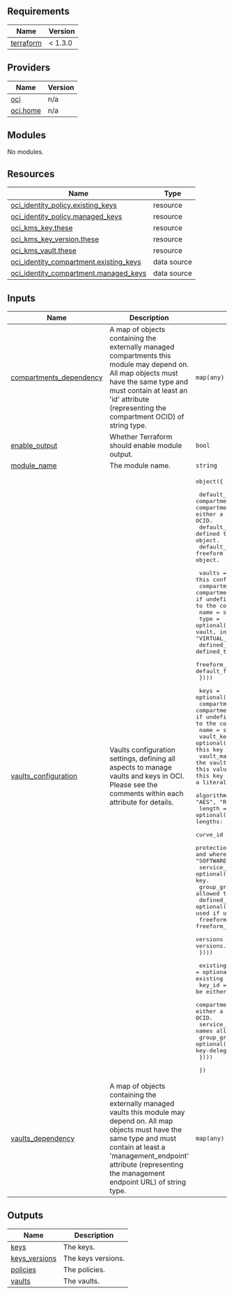 ## Requirements

| Name | Version |
|------|---------|
| <a name="requirement_terraform"></a> [terraform](#requirement\_terraform) |  < 1.3.0 |

## Providers

| Name | Version |
|------|---------|
| <a name="provider_oci"></a> [oci](#provider\_oci) | n/a |
| <a name="provider_oci.home"></a> [oci.home](#provider\_oci.home) | n/a |

## Modules

No modules.

## Resources

| Name | Type |
|------|------|
| [oci_identity_policy.existing_keys](https://registry.terraform.io/providers/oracle/oci/latest/docs/resources/identity_policy) | resource |
| [oci_identity_policy.managed_keys](https://registry.terraform.io/providers/oracle/oci/latest/docs/resources/identity_policy) | resource |
| [oci_kms_key.these](https://registry.terraform.io/providers/oracle/oci/latest/docs/resources/kms_key) | resource |
| [oci_kms_key_version.these](https://registry.terraform.io/providers/oracle/oci/latest/docs/resources/kms_key_version) | resource |
| [oci_kms_vault.these](https://registry.terraform.io/providers/oracle/oci/latest/docs/resources/kms_vault) | resource |
| [oci_identity_compartment.existing_keys](https://registry.terraform.io/providers/oracle/oci/latest/docs/data-sources/identity_compartment) | data source |
| [oci_identity_compartment.managed_keys](https://registry.terraform.io/providers/oracle/oci/latest/docs/data-sources/identity_compartment) | data source |

## Inputs

| Name | Description | Type | Default | Required |
|------|-------------|------|---------|:--------:|
| <a name="input_compartments_dependency"></a> [compartments\_dependency](#input\_compartments\_dependency) | A map of objects containing the externally managed compartments this module may depend on. All map objects must have the same type and must contain at least an 'id' attribute (representing the compartment OCID) of string type. | `map(any)` | `null` | no |
| <a name="input_enable_output"></a> [enable\_output](#input\_enable\_output) | Whether Terraform should enable module output. | `bool` | `true` | no |
| <a name="input_module_name"></a> [module\_name](#input\_module\_name) | The module name. | `string` | `"vaults"` | no |
| <a name="input_vaults_configuration"></a> [vaults\_configuration](#input\_vaults\_configuration) | Vaults configuration settings, defining all aspects to manage vaults and keys in OCI. Please see the comments within each attribute for details. | <pre>object({<br><br>    default_compartment_id = string, # the default compartment where all resources are defined. It's overriden by the compartment_id attribute within vaults and keys attributes. It can be either a compartment OCID or a reference (a key) to the compartment OCID.<br>    default_defined_tags   = optional(map(string)), # the default defined tags. It's overriden by the defined_tags attribute within each object.<br>    default_freeform_tags  = optional(map(string)), # the default freeform tags. It's overriden by the frreform_tags attribute within each object.<br><br>    vaults = optional(map(object({ # the vaults to manage in this configuration.<br>      compartment_id = optional(string) # the compartment where the vault is created. default_compartment_id is used if undefined. It can be either a compartment OCID or a reference (a key) to the compartment OCID.<br>      name = string # vault name.<br>      type = optional(string) # vault type. Default is "DEFAULT", a regular virtual vault, in shared HSM partition. For an isolated partition, use "VIRTUAL_PRIVATE".<br>      defined_tags = optional(map(string)) # vault defined_tags. default_defined_tags is used if undefined.<br>      freeform_tags = optional(map(string)) # vault freeform_tags. default_freeform_tags is used if undefined.<br>    })))<br><br>    keys = optional(map(object({<br>      compartment_id = optional(string) # the compartment where the key is created. The vault compartment_id is used if undefined. It can be either a compartment OCID or a reference (a key) to the compartment OCID.<br>      name = string # key name.<br>      vault_key = optional(string) # the index name (key) in the vaults attribute where this key belongs to.<br>      vault_management_endpoint = optional(string) # the vault management endpoint where this key belongs to. If provided, this value takes precedence over vault_key. Use this attribute to add this key to a Vault that is managed elsewhere. It can be assigned either a literal endpoint URL or a reference (a key) to an endpoint URL.<br>      algorithm = optional(string) # key encryption algorithm. Valid values: "AES", "RSA", and "ECDSA". Defaults is "AES". <br>      length = optional(number) # key length in bytes. "AES" lengths: 16, 24, 32. "RSA" lengths: 256, 384, 512. ECDSA lengths: 32, 48, 66. Default is 32.<br>      curve_id = optional(string) # curve id for "ECDSA" keys.<br>      protection_mode = optional(string) # indicates how the key is persisted and where crypto operations are performed. Valid values: "HSM" and "SOFTWARE". Default is "HSM". <br>      service_grantees = optional(list(string)) # the OCI service names allowed to use the key.<br>      group_grantees = optional(list(string)) # the IAM group names allowed to use the key-delegate.<br>      defined_tags = optional(map(string)) # key freeform_tags. The vault freeform_tags is used if undefined.<br>      freeform_tags = optional(map(string)) # key freeform_tags. The vault freeform_tags is used if undefined.<br>      versions = optional(list(string)) # a list of strings representing key versions. Use this to rotate keys.<br>    })))<br><br>    existing_keys_grants = optional(map(object({ # Use this attribute to create IAM policies for existing keys if needed<br>      key_id = string # the existing key. It can be either a key OCID or a reference (a key) to the key OCID.<br>      compartment_id = string # the compartment of the existing key. It can be either a compartment OCID or a reference (a key) to the compartment OCID.<br>      service_grantees = optional(list(string)) # the OCI service names allowed to use the key.<br>      group_grantees = optional(list(string)) # the IAM group names allowed to use the key-delegate.<br>    })))<br><br>  })</pre> | n/a | yes |
| <a name="input_vaults_dependency"></a> [vaults\_dependency](#input\_vaults\_dependency) | A map of objects containing the externally managed vaults this module may depend on. All map objects must have the same type and must contain at least a 'management\_endpoint' attribute (representing the management endpoint URL) of string type. | `map(any)` | `null` | no |

## Outputs

| Name | Description |
|------|-------------|
| <a name="output_keys"></a> [keys](#output\_keys) | The keys. |
| <a name="output_keys_versions"></a> [keys\_versions](#output\_keys\_versions) | The keys versions. |
| <a name="output_policies"></a> [policies](#output\_policies) | The policies. |
| <a name="output_vaults"></a> [vaults](#output\_vaults) | The vaults. |
